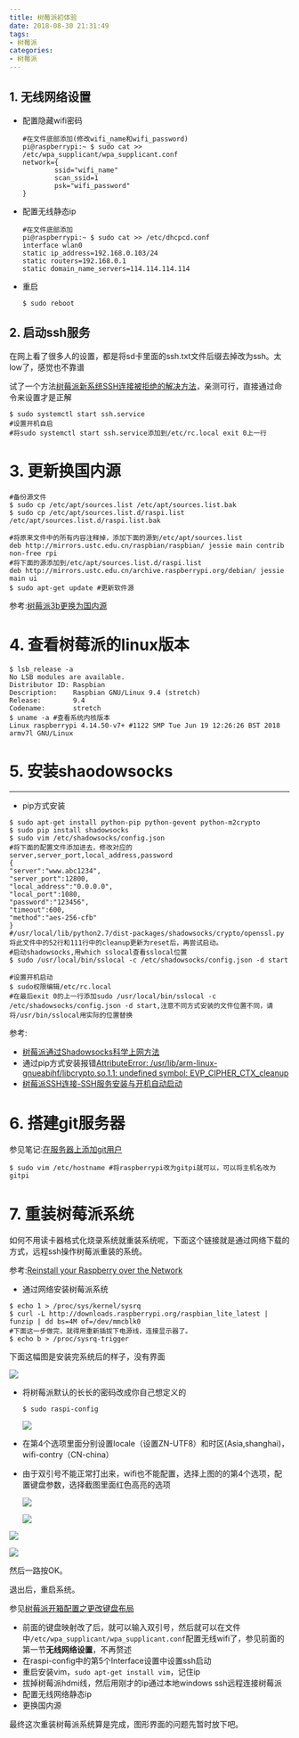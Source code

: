 ```yaml
---
title: 树莓派初体验
date: 2018-08-30 21:31:49
tags:
- 树莓派
categories:
- 树莓派
---
```


## 1. 无线网络设置

- 配置隐藏wifi密码

  ```shell
  #在文件底部添加(修改wifi_name和wifi_password)
  pi@raspberrypi:~ $ sudo cat >> /etc/wpa_supplicant/wpa_supplicant.conf
  network={
          ssid="wifi_name" 
          scan_ssid=1
          psk="wifi_password"
  }
  ```

- 配置无线静态ip

  ```shell
  #在文件底部添加
  pi@raspberrypi:~ $ sudo cat >> /etc/dhcpcd.conf
  interface wlan0
  static ip_address=192.168.0.103/24
  static routers=192.168.0.1
  static domain_name_servers=114.114.114.114
  ```

- 重启

  ```shell
  $ sudo reboot
  ```

<!--more-->

## 2. 启动ssh服务

在网上看了很多人的设置，都是将sd卡里面的ssh.txt文件后缀去掉改为ssh。太low了，感觉也不靠谱

试了一个方法[树莓派新系统SSH连接被拒绝的解决方法](http://shumeipai.nxez.com/2017/02/27/raspbian-ssh-connection-refused.html)，亲测可行，直接通过命令来设置才是正解

```shell
$ sudo systemctl start ssh.service
#设置开机自启
#将sudo systemctl start ssh.service添加到/etc/rc.local exit 0上一行
```

# 3. 更新换国内源

```shell
#备份源文件
$ sudo cp /etc/apt/sources.list /etc/apt/sources.list.bak
$ sudo cp /etc/apt/sources.list.d/raspi.list /etc/apt/sources.list.d/raspi.list.bak

#将原来文件中的所有内容注释掉，添加下面的源到/etc/apt/sources.list
deb http://mirrors.ustc.edu.cn/raspbian/raspbian/ jessie main contrib non-free rpi
#将下面的源添加到/etc/apt/sources.list.d/raspi.list
deb http://mirrors.ustc.edu.cn/archive.raspberrypi.org/debian/ jessie main ui
$ sudo apt-get update #更新软件源
```

参考:[树莓派3b更换为国内源](https://blog.csdn.net/MrYarnell/article/details/80165920)

# 4. 查看树莓派的linux版本

```shell
$ lsb_release -a
No LSB modules are available.
Distributor ID: Raspbian
Description:    Raspbian GNU/Linux 9.4 (stretch)
Release:        9.4
Codename:       stretch
$ uname -a #查看系统内核版本
Linux raspberrypi 4.14.50-v7+ #1122 SMP Tue Jun 19 12:26:26 BST 2018 armv7l GNU/Linux
```

# 5. 安装shaodowsocks

****

- pip方式安装

```shell
$ sudo apt-get install python-pip python-gevent python-m2crypto
$ sudo pip install shadowsocks
$ sudo vim /etc/shadowsocks/config.json
#将下面的配置文件添加进去，修改对应的server,server_port,local_address,password
{
"server":"www.abc1234",
"server_port":12800,
"local_address":"0.0.0.0",
"local_port":1080,
"password":"123456",
"timeout":600,
"method":"aes-256-cfb"
}
#/usr/local/lib/python2.7/dist-packages/shadowsocks/crypto/openssl.py 将此文件中的52行和111行中的cleanup更新为reset后，再尝试启动。
#启动shadowsocks,用which sslocal查看sslocal位置
$ sudo /usr/local/bin/sslocal -c /etc/shadowsocks/config.json -d start

#设置开机启动
$ sudo权限编辑/etc/rc.local
#在最后exit 0的上一行添加sudo /usr/local/bin/sslocal -c /etc/shadowsocks/config.json -d start,注意不同方式安装的文件位置不同，请将/usr/bin/sslocal用实际的位置替换
```

参考:

- [树莓派通过Shadowsocks科学上网方法](https://blog.lyz810.com/article/2017/01/raspberrypi-shadowsocks-config-guide/)
- 通过pip方式安装报错[AttributeError: /usr/lib/arm-linux-gnueabihf/libcrypto.so.1.1: undefined symbol: EVP_CIPHER_CTX_cleanup](https://github.com/shadowsocks/shadowsocks/issues/946)
- [树莓派SSH连接-SSH服务安装与开机自动启动](https://blog.csdn.net/qq813480700/article/details/71597808)

# 6. 搭建git服务器

参见笔记:[在服务器上添加git用户](https://ljessons.github.io/2018/08/23/%E5%9C%A8linux%E4%B8%8A%E6%90%AD%E5%BB%BAgit%E6%9C%8D%E5%8A%A1%E5%99%A8/)

```shell
$ sudo vim /etc/hostname #将raspberrypi改为gitpi就可以，可以将主机名改为gitpi
```

# 7. 重装树莓派系统

如何不用读卡器格式化烧录系统就重装系统呢，下面这个链接就是通过网络下载的方式，远程ssh操作树莓派重装的系统。

参考:[Reinstall your Raspberry over the Network](https://blog.webernetz.net/reinstall-your-raspberry-over-the-network/)

- 通过网络安装树莓派系统

```shell
$ echo 1 > /proc/sys/kernel/sysrq
$ curl -L http://downloads.raspberrypi.org/raspbian_lite_latest | funzip | dd bs=4M of=/dev/mmcblk0
#下面这一步做完，就得用重新插拔下电源线，连接显示器了。
$ echo b > /proc/sysrq-trigger
```

下面这幅图是安装完系统后的样子，没有界面

![](树莓派初体验/20180901230437.jpg)

- 将树莓派默认的长长的密码改成你自己想定义的

  ```shell
  $ sudo raspi-config
  ```

  ![](树莓派初体验/20180901230658.png)

- 在第4个选项里面分别设置locale（设置ZN-UTF8）和时区(Asia,shanghai)，wifi-contry（CN-china）

- 由于双引号不能正常打出来，wifi也不能配置，选择上图的的第4个选项，配置键盘参数，选择截图里面红色高亮的选项

  ![](树莓派初体验/20180901230919.png)

  ![](树莓派初体验/20180901231101.png)

![](树莓派初体验/20180901231136.png)

![](树莓派初体验/20180901231225.png)

然后一路按OK。

退出后，重启系统。

参见[树莓派开箱配置之更改键盘布局](http://shumeipai.nxez.com/2017/11/13/raspberry-pi-change-the-keyboard-layout.html)

- 前面的键盘映射改了后，就可以输入双引号，然后就可以在文件中`/etc/wpa_supplicant/wpa_supplicant.conf`配置无线wifi了，参见前面的第一节**无线网络设置**，不再赘述
- 在raspi-config中的第5个Interface设置中设置ssh启动
- 重启安装vim，`sudo apt-get install vim`，记住ip
- 拔掉树莓派hdmi线，然后用刚才的ip通过本地windows ssh远程连接树莓派
- 配置无线网络静态ip
- 更换国内源

最终这次重装树莓派系统算是完成，图形界面的问题先暂时放下吧。